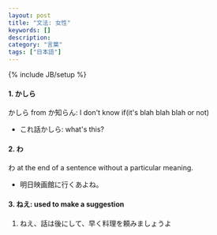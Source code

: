 ```yaml
---
layout: post
title: "文法: 女性"
keywords: []
description: 
category: "言葉"
tags: ["日本語"]
---
```

{% include JB/setup %}

#### 1. かしら
かしら from か知らん: I don't know if(it's blah blah blah or not)
- これ話かしら: what's this?


#### 2. わ
わ at the end of a sentence without a particular meaning.
- 明日映画館に行くあよね。

#### 3. ねえ: used to make a suggestion
1. ねえ、話は後にして、早く料理を頼みましょうよ


